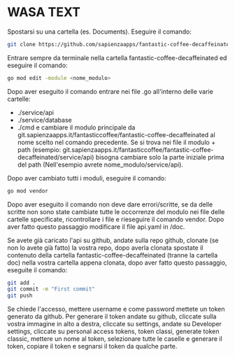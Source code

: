 # WASA TEXT

Spostarsi su una cartella (es. Documents). Eseguire il comando: 
```bash 
git clone https://github.com/sapienzaapps/fantastic-coffee-decaffeinated.git
```

Entrare sempre da terminale nella cartella fantastic-coffee-decaffeinated ed eseguire il comando:
```bash
go mod edit -module <nome_modulo>
```
Dopo aver eseguito il comando entrare nei file .go all'interno delle varie cartelle: 
- ./service/api 
- ./service/database
- ./cmd
e cambiare il modulo principale da git.sapienzaapps.it/fantasticcoffee/fantastic-coffee-decaffeinated al nome scelto nel comando 
precedente. Se si trova nei file il modulo + path (esempio: git.sapienzaapps.it/fantasticcoffee/fantastic-coffee-decaffeinated/service/api) bisogna cambiare solo la parte iniziale prima del path (Nell'esempio avrete nome_modulo/service/api).

Dopo aver cambiato tutti i moduli, eseguire il comando:
```bash
go mod vendor 
```
Dopo aver eseguito il comando non deve dare errori/scritte, se da delle scritte non sono state cambiate tutte le occorrenze del modulo nei file delle cartelle specificate, ricontrollare i file e rieseguire il comando vendor. Dopo aver fatto questo passaggio 
modificare il file api.yaml in /doc. 

Se avete già caricato l'api su github, andate sulla repo github, clonate (se non lo avete già fatto) la vostra repo, dopo averla clonata spostate il contenuto della cartella fantastic-coffee-decaffeinated (tranne la cartella doc) nella vostra cartella appena clonata, dopo aver fatto questo passaggio, eseguite il comando:
```bash
git add .
git commit -m "First commit"
git push
```

Se chiede l'accesso, mettere username e come password mettete un token generato da github. Per generare il token andate su github, cliccate sulla vostra immagine in alto a destra, cliccate su settings, andate su Developer settings, cliccate su personal access tokens, token classi, generate token classic, mettere un nome al token, selezionare tutte le caselle e generare il token, copiare il token e segnarsi il token da qualche parte.
